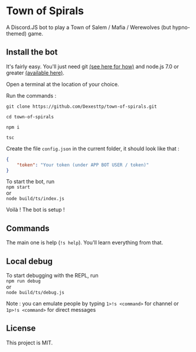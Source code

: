 # Town of Spirals

A Discord.JS bot to play a Town of Salem / Mafia / Werewolves (but hypno-themed) game.

## Install the bot

It's fairly easy. You'll just need git [(see here for how)]() and node.js 7.0 or greater [(available here)]().

Open a terminal at the location of your choice.

Run the commands :

`git clone https://github.com/Dexesttp/town-of-spirals.git`

`cd town-of-spirals`

`npm i`

`tsc`

Create the file `config.json` in the current folder, it should look like that :

```json
{
	"token": "Your token (under APP BOT USER / token)"
}
```

To start the bot, run  
`npm start`  
or  
`node build/ts/index.js`

Voilà ! The bot is setup !

## Commands

The main one is help (`!s help`). You'll learn everything from that.

## Local debug

To start debugging with the REPL, run  
`npm run debug`  
or  
`node build/ts/debug.js`

Note : you can emulate people by typing `1>!s <command>` for channel or `1p>!s <command>` for direct messages

## License

This project is MIT.

